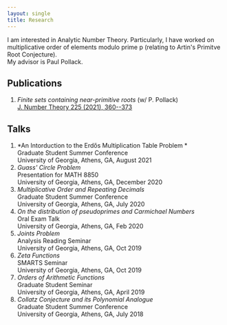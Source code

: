 ```yaml
---
layout: single
title: Research
---
```

I am interested in Analytic Number Theory. Particularly, I have worked on multiplicative order of elements modulo prime p (relating to Artin's Primitve Root Conjecture). <br/>
My advisor is Paul Pollack. 


## Publications 
1. *Finite sets containing near-primitive roots* (w/ P. Pollack) <br/>
   <a href="https://arxiv.org/abs/2006.15200" target="_blank">J. Number Theory 225 (2021), 360--373</a>

## Talks
1. *An Intorduction to the Erdős Multiplication Table Problem *  
    Graduate Student Summer Conference  <br/>
	University of Georgia, Athens, GA, August 2021
2. *Guass' Circle Problem*  
     Presentation for MATH 8850<br/>
	University of Georgia, Athens, GA, December 2020
3. *Multiplicative Order and Repeating Decimals*  
    Graduate Student Summer Conference  <br/>
	University of Georgia, Athens, GA, July 2020
4. *On the distribution of pseudoprimes and Carmichael Numbers*  
	Oral Exam Talk <br/>
		University of Georgia, Athens, GA, Feb 2020
5. *Joints Problem*  
	Analysis Reading Seminar <br/>
		University of Georgia, Athens, GA, Oct 2019
6. *Zeta Functions*  
    SMARTS Seminar <br/>
	University of Georgia, Athens, GA, Oct 2019
7. *Orders of Arithmetic Functions*  
	Graduate Student Seminar <br/>
		University of Georgia, Athens, GA, April 2019
8. *Collatz Conjecture and its Polynomial Analogue*  
    Graduate Student Summer Conference  <br/>
	University of Georgia, Athens, GA, July 2018
